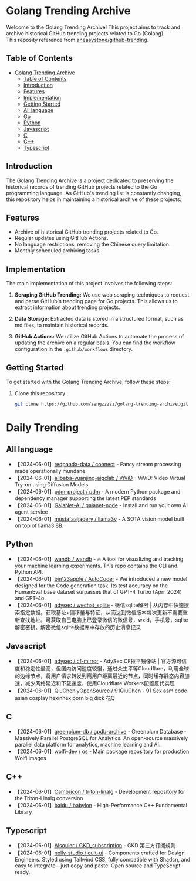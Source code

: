 # Golang Trending Archive

Welcome to the Golang Trending Archive! This project aims to track and archive historical GitHub trending projects related to Go (Golang). <br>
This reposity reference from [aneasystone/github-trending](https://github.com/aneasystone/github-trending).

## Table of Contents

- [Golang Trending Archive](#golang-trending-archive)
  - [Table of Contents](#table-of-contents)
  - [Introduction](#introduction)
  - [Features](#features)
  - [Implementation](#implementation)
  - [Getting Started](#getting-started)
  - [All language](#all-language)
  - [Go](#go)
  - [Python](#python)
  - [Javascript](#javascript)
  - [C](#c)
  - [C++](#c-1)
  - [Typescript](#typescript)

## Introduction

The Golang Trending Archive is a project dedicated to preserving the historical records of trending GitHub projects related to the Go programming language. As GitHub's trending list is constantly changing, this repository helps in maintaining a historical archive of these projects.

## Features

- Archive of historical GitHub trending projects related to Go.
- Regular updates using GitHub Actions.
- No language restrictions, removing the Chinese query limitation.
- Monthly scheduled archiving tasks.

## Implementation

The main implementation of this project involves the following steps:

1. **Scraping GitHub Trending:** We use web scraping techniques to request and parse GitHub's trending page for Go projects. This allows us to extract information about trending projects.

2. **Data Storage:** Extracted data is stored in a structured format, such as md files, to maintain historical records.

3. **GitHub Actions:** We utilize GitHub Actions to automate the process of updating the archive on a regular basis. You can find the workflow configuration in the `.github/workflows` directory.

## Getting Started

To get started with the Golang Trending Archive, follow these steps:

1. Clone this repository:

   ```bash
   git clone https://github.com/zengzzzzz/golang-trending-archive.git

# Daily Trending

## All language

* 【2024-06-01】[redpanda-data / connect](https://github.com/redpanda-data/connect) - Fancy stream processing made operationally mundane
* 【2024-06-01】[alibaba-yuanjing-aigclab / ViViD](https://github.com/alibaba-yuanjing-aigclab/ViViD) - ViViD: Video Virtual Try-on using Diffusion Models
* 【2024-06-01】[pdm-project / pdm](https://github.com/pdm-project/pdm) - A modern Python package and dependency manager supporting the latest PEP standards
* 【2024-06-01】[GaiaNet-AI / gaianet-node](https://github.com/GaiaNet-AI/gaianet-node) - Install and run your own AI agent service
* 【2024-06-01】[mustafaaljadery / llama3v](https://github.com/mustafaaljadery/llama3v) - A SOTA vision model built on top of llama3 8B.
## Python

* 【2024-06-01】[wandb / wandb](https://github.com/wandb/wandb) - 🔥 A tool for visualizing and tracking your machine learning experiments. This repo contains the CLI and Python API.
* 【2024-06-01】[bin123apple / AutoCoder](https://github.com/bin123apple/AutoCoder) - We introduced a new model designed for the Code generation task. Its test accuracy on the HumanEval base dataset surpasses that of GPT-4 Turbo (April 2024) and GPT-4o.
* 【2024-06-01】[adysec / wechat_sqlite](https://github.com/adysec/wechat_sqlite) - 微信sqlite解密 | 从内存中快速搜索指定数据。获取基址+偏移量与特征，从而达到微信版本每次更新不需要重新查找地址。可获取自己电脑上已登录微信的微信号，wxid，手机号，sqlite解密密钥。解密微信sqlite数据库中存放的历史消息记录
## Javascript

* 【2024-06-01】[adysec / cf-mirror](https://github.com/adysec/cf-mirror) - AdySec CF拉平镜像站 | 官方源可信度和稳定性最高，但国内访问速度较慢，通过众生平等Cloudflare，利用全球的边缘节点，将用户请求转发到离用户距离最近的节点，同时缓存静态内容加速，减少网络延迟和下载速度，使用Cloudflare Workers配置反代实现
* 【2024-06-01】[QiuChenlyOpenSource / 91QiuChen](https://github.com/QiuChenlyOpenSource/91QiuChen) - 91 Sex asm code asian cosplay hexinhex porn big dick 花Q
## C

* 【2024-06-01】[greenplum-db / gpdb-archive](https://github.com/greenplum-db/gpdb-archive) - Greenplum Database - Massively Parallel PostgreSQL for Analytics. An open-source massively parallel data platform for analytics, machine learning and AI.
* 【2024-06-01】[wolfi-dev / os](https://github.com/wolfi-dev/os) - Main package repository for production Wolfi images
## C++

* 【2024-06-01】[Cambricon / triton-linalg](https://github.com/Cambricon/triton-linalg) - Development repository for the Triton-Linalg conversion
* 【2024-06-01】[baidu / babylon](https://github.com/baidu/babylon) - High-Performance C++ Fundamental Library
## Typescript

* 【2024-06-01】[AIsouler / GKD_subscription](https://github.com/AIsouler/GKD_subscription) - GKD 第三方订阅规则
* 【2024-06-01】[nolly-studio / cult-ui](https://github.com/nolly-studio/cult-ui) - Components crafted for Design Engineers. Styled using Tailwind CSS, fully compatible with Shadcn, and easy to integrate—just copy and paste. Open source and TypeScript ready.
